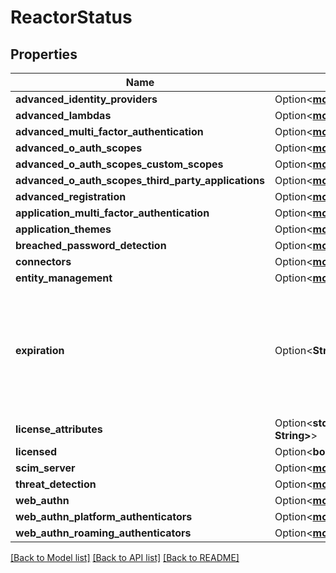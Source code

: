 # ReactorStatus

## Properties

Name | Type | Description | Notes
------------ | ------------- | ------------- | -------------
**advanced_identity_providers** | Option<[**models::ReactorFeatureStatus**](ReactorFeatureStatus.md)> |  | [optional]
**advanced_lambdas** | Option<[**models::ReactorFeatureStatus**](ReactorFeatureStatus.md)> |  | [optional]
**advanced_multi_factor_authentication** | Option<[**models::ReactorFeatureStatus**](ReactorFeatureStatus.md)> |  | [optional]
**advanced_o_auth_scopes** | Option<[**models::ReactorFeatureStatus**](ReactorFeatureStatus.md)> |  | [optional]
**advanced_o_auth_scopes_custom_scopes** | Option<[**models::ReactorFeatureStatus**](ReactorFeatureStatus.md)> |  | [optional]
**advanced_o_auth_scopes_third_party_applications** | Option<[**models::ReactorFeatureStatus**](ReactorFeatureStatus.md)> |  | [optional]
**advanced_registration** | Option<[**models::ReactorFeatureStatus**](ReactorFeatureStatus.md)> |  | [optional]
**application_multi_factor_authentication** | Option<[**models::ReactorFeatureStatus**](ReactorFeatureStatus.md)> |  | [optional]
**application_themes** | Option<[**models::ReactorFeatureStatus**](ReactorFeatureStatus.md)> |  | [optional]
**breached_password_detection** | Option<[**models::ReactorFeatureStatus**](ReactorFeatureStatus.md)> |  | [optional]
**connectors** | Option<[**models::ReactorFeatureStatus**](ReactorFeatureStatus.md)> |  | [optional]
**entity_management** | Option<[**models::ReactorFeatureStatus**](ReactorFeatureStatus.md)> |  | [optional]
**expiration** | Option<**String**> | A date without a time-zone in the ISO-8601 calendar system, such as 2007-12-03. | [optional]
**license_attributes** | Option<**std::collections::HashMap<String, String>**> |  | [optional]
**licensed** | Option<**bool**> |  | [optional]
**scim_server** | Option<[**models::ReactorFeatureStatus**](ReactorFeatureStatus.md)> |  | [optional]
**threat_detection** | Option<[**models::ReactorFeatureStatus**](ReactorFeatureStatus.md)> |  | [optional]
**web_authn** | Option<[**models::ReactorFeatureStatus**](ReactorFeatureStatus.md)> |  | [optional]
**web_authn_platform_authenticators** | Option<[**models::ReactorFeatureStatus**](ReactorFeatureStatus.md)> |  | [optional]
**web_authn_roaming_authenticators** | Option<[**models::ReactorFeatureStatus**](ReactorFeatureStatus.md)> |  | [optional]

[[Back to Model list]](../README.md#documentation-for-models) [[Back to API list]](../README.md#documentation-for-api-endpoints) [[Back to README]](../README.md)


